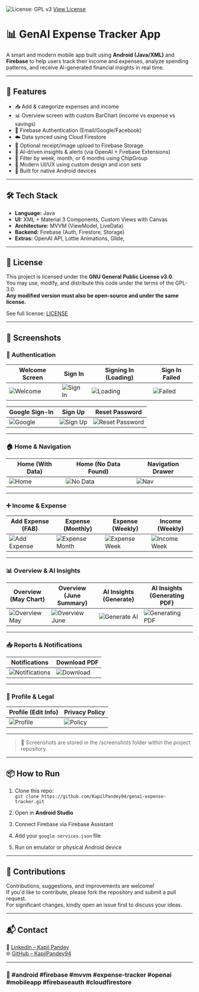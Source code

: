 ![License: GPL v3](https://img.shields.io/badge/License-GPLv3-blue.svg)
[View License](https://www.gnu.org/licenses/gpl-3.0)

# 📊 GenAI Expense Tracker App

A smart and modern mobile app built using **Android (Java/XML)** and **Firebase** to help users track their income and expenses, analyze spending patterns, and receive AI-generated financial insights in real time.

---

## 🚀 Features

- 📥 Add & categorize expenses and income
- 📊 Overview screen with custom BarChart (income vs expense vs savings)
- 🔐 Firebase Authentication (Email/Google/Facebook)
- ☁️ Data synced using Cloud Firestore
- 📁 Optional receipt/image upload to Firebase Storage
- 🧠 AI-driven insights & alerts (via OpenAI + Firebase Extensions)
- 📆 Filter by week, month, or 6 months using ChipGroup
- 🎨 Modern UI/UX using custom design and icon sets
- 📲 Built for native Android devices

---

## 🛠 Tech Stack

- **Language:** Java
- **UI:** XML + Material 3 Components, Custom Views with Canvas
- **Architecture:** MVVM (ViewModel, LiveData)
- **Backend:** Firebase (Auth, Firestore, Storage)
- **Extras:** OpenAI API, Lottie Animations, Glide, 

---

## 📄 License

This project is licensed under the **GNU General Public License v3.0**.  
You may use, modify, and distribute this code under the terms of the GPL-3.0.  
**Any modified version must also be open-source and under the same license.**

See full license: [LICENSE](./LICENSE)

---

## 📸 Screenshots

### 🔐 Authentication

| Welcome Screen | Sign In | Signing In (Loading) | Sign In Failed |
|----------------|---------|-----------------------|----------------|
| ![Welcome](screenshots/Welcome_UI.jpg) | ![Sign In](screenshots/Signin_UI.jpg) | ![Loading](screenshots/SignIn_Progress_SecureLogin_UI.jpg) | ![Failed](screenshots/SignIn_Error_Invalid_Credentials_UI.jpg) |

| Google Sign-In | Sign Up | Reset Password |
|----------------|-------------------|---------|
| ![Google](screenshots/SignIn_GoogleAccount_Selection_UI.jpg) | ![Sign Up](screenshots/SignUp_UI.jpg) | ![Reset Password](screenshots/Forgot_UI.jpg) |

---

### 🏠 Home & Navigation

| Home (With Data) | Home (No Data Found) | Navigation Drawer |
|------------------|----------------------|-------------------|
| ![Home](screenshots/Alert_NewCategory_Grocery_Notification.jpg) | ![No Data](screenshots/NoDataFound_Weekly_Home_UI.jpg) | ![Nav](screenshots/NavDrawer_Menu_UI.jpg) |

---

### ➕ Income & Expense

| Add Expense (FAB) | Expense (Monthly) | Expense (Weekly) | Income (Weekly) |
|-------------------|-------------------|------------------|------------------|
| ![Add Expense](screenshots/Expense_UI_AddExpense_FAB_Button.jpg) | ![Expense Month](screenshots/Expense_UI_Monthly.jpg) | ![Expense Week](screenshots/Expense_UI_Weekly.jpg) | ![Income Week](screenshots/Income_UI_Weekly.jpg) |


---

### 📊 Overview & AI Insights

| Overview (May Chart) | Overview (June Summary) | AI Insights (Generate) | AI Insights (Generating PDF) |
|----------------------|--------------------------|-------------------------|------------------------------|
| ![Overview May](screenshots/Overview_BarChart_May_Summary.jpg) | ![Overview June](screenshots/Overview_BarChart_Summary.jpg) | ![Generate AI](screenshots/AIInsights_Generate_PDF_UI.jpg) | ![Generating PDF](screenshots/AIInsights_GeneratingPDF_Status_UI.jpg) |

---

### 📥 Reports & Notifications

| Notifications | Download PDF |
|---------------|----------------|
| ![Notifications](screenshots/Notifications_UI.jpg) | ![Download](screenshots/AIInsights_Generate_PDF_UI.jpg) |

---

### 👤 Profile & Legal

| Profile (Edit Info) | Privacy Policy |
|---------------------|----------------|
| ![Profile](screenshots/ProfileScreen_Edit_Save_UI.jpg) | ![Policy](screenshots/PrivacyPolicy_UI_DataInfo.jpg) |

---



>  📁 Screenshots are stored in the /screenshots folder within the project repository.
---

## 📦 How to Run

1. Clone this repo:  
   `git clone https://github.com/KapilPandey94/genai-expense-tracker.git`

2. Open in **Android Studio**

3. Connect Firebase via Firebase Assistant

4. Add your `google-services.json` file

5. Run on emulator or physical Android device

---

## 🤝 Contributions

Contributions, suggestions, and improvements are welcome!  
If you'd like to contribute, please fork the repository and submit a pull request.  
For significant changes, kindly open an issue first to discuss your ideas.

---

## 📬 Contact

📧 [LinkedIn – Kapil Pandey](https://www.linkedin.com/in/kapil-pandey-568353318)  
🌐 [GitHub – KapilPandey94](https://github.com/KapilPandey94)

---

### 🔖 #android #firebase #mvvm #expense-tracker #openai #mobileapp #firebaseauth #cloudfirestore
